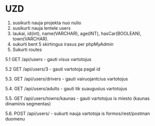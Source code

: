 # UZD 

1. susikurti nauja projekta nuo nulio
2. susikurti nauja lentele users
3. laukai, id(int), name(VARCHAR), age(INT), hasCar(BOOLEAN), town(VARCHAR).
4. sukurti bent 5 skirtingus irasus per phpMyAdmin
5. Sukurti routes
   
  5.1 GET /api/users - gauti visus vartotojus

  5.2 GET /api/users/3 - gauti vartotoja pagal id

  5.3. GET /api/users/drivers - gauti vairuojantcius vartotojus

  5.4. GET /api/users/adults - gauti tik suaugusius vartotojus

  5.5. GET /api/users/towns/kaunas - gauti vartotojus is miesto (kaunas dinaminis segmentas)

  5.6. POST /api/users/ - sukurti nauja vartotoja is formos/rest/postman duomenu
